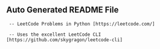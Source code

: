 
Auto Generated README File
--------------------------
	 -- LeetCode Problems in Python [https://leetcode.com/]

	 -- Uses the excellent LeetCode CLI [https://github.com/skygragon/leetcode-cli]


